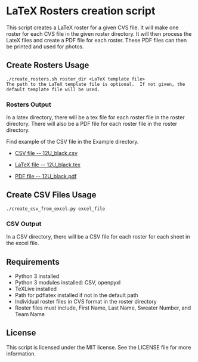 # LaTeX Rosters creation script

This script creates a LaTeX roster for a given CVS file.  It will make one roster for each CVS file in the given roster directory.  It will then process the LateX files and create a PDF file for each roster.  These PDF files can then be printed and used for photos.

## Create Rosters Usage

    ./create_rosters.sh roster_dir <LaTeX template file>
    The path to the LaTeX template file is optional.  If not given, the default template file will be used.

### Rosters Output

In a latex directory, there will be a tex file for each roster file in the roster directory.  There will also be a PDF file for each roster file in the roster directory.

Find example of the CSV file in the Example directory.

* [CSV file -- 12U_black.csv](./Examples/csv/12U_black.csv)

* [LaTeX file -- 12U_black.tex](./Examples/latex/12U_black.tex)

* [PDF file -- 12U_black.pdf](./Examples/latex/12U_black.pdf)

## Create CSV Files Usage

    ./create_csv_from_excel.py excel_file

### CSV Output

In a CSV directory, there will be a CSV file for each roster for each sheet in the excel file.

## Requirements

* Python 3 installed
* Python 3 modules installed: CSV, openpyxl
* TeXLive installed
* Path for pdflatex installed if not in the default path
* Individual roster files in CVS format in the roster directory
* Roster files must include, First Name, Last Name, Sweater Number, and Team Name

## License

This script is licensed under the MIT license.  See the LICENSE file for more information.
